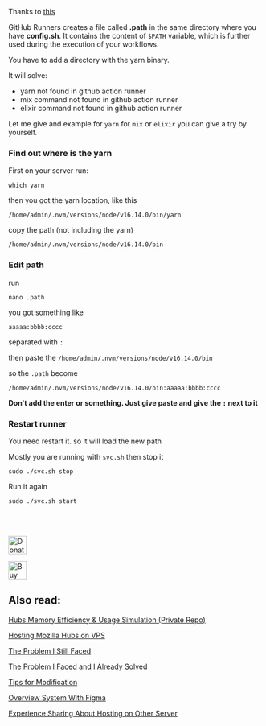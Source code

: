 Thanks to [this](https://github.com/actions/setup-node/issues/182#issuecomment-718233039)

GitHub Runners creates a file called **.path** in the same directory where you have **config.sh**. It contains the content of `$PATH` variable, which is further used during the execution of your workflows.
 
You have to add a directory with the yarn binary.

It will solve:

- yarn not found in github action runner
- mix command not found in github action runner
- elixir command not found in github action runner

Let me give and example for `yarn` for `mix` or `elixir` you can give a try by yourself.
 
### Find out where is the yarn
First on your server run:

```
which yarn
```

then you got the yarn location, like this
```
/home/admin/.nvm/versions/node/v16.14.0/bin/yarn
```

copy the path (not including the yarn)
```
/home/admin/.nvm/versions/node/v16.14.0/bin
```

### Edit path
run 
```
nano .path
```

you got something like

`aaaaa:bbbb:cccc`

separated with `:`

then paste the `/home/admin/.nvm/versions/node/v16.14.0/bin`

so the `.path` become

`/home/admin/.nvm/versions/node/v16.14.0/bin:aaaaa:bbbb:cccc`

**Don't add the enter or something. Just give paste and give the `:` next to it**

### Restart runner 
You need restart it. so it will load the new path

Mostly you are running with `svc.sh` then stop it
```
sudo ./svc.sh stop
```
Run it again
```
sudo ./svc.sh start
```

<br>
<br>



<a href='https://paypal.me/AlbirrKarim' target='_blank'><img height='36' style='border:0px;height:36px;' src='https://user-images.githubusercontent.com/29292018/186840848-65e25ff9-47e2-424b-bfa0-4ca5d027b346.png' border='0' alt='Donate via paypal' /></a>

<a href='https://ko-fi.com/Q5Q0BC92X' target='_blank'><img height='36' style='border:0px;height:36px;' src='https://cdn.ko-fi.com/cdn/kofi3.png?v=3' border='0' alt='Buy Me a Coffee at ko-fi.com' /></a>

## Also read:



[Hubs Memory Efficiency & Usage Simulation (Private Repo)](https://github.com/albirrkarim/mozilla-hubs-optimization)

[Hosting Mozilla Hubs on VPS](https://github.com/albirrkarim/mozilla-hubs-installation-detailed/blob/main/VPS_FOR_HUBS.md)

[The Problem I Still Faced](https://github.com/albirrkarim/mozilla-hubs-installation-detailed/blob/main/PROBLEM_UNSOLVED.md)

[The Problem I Faced and I Already Solved](https://github.com/albirrkarim/mozilla-hubs-installation-detailed/blob/main/PROBLEM_SOLVED.md)

[Tips for Modification](https://github.com/albirrkarim/mozilla-hubs-installation-detailed/blob/main/HOW_TO_MODIFY.md)

[Overview System With Figma](https://www.figma.com/file/h92Je1ac9AtgrR5OHVv9DZ/Overview-Mozilla-Hubs-Project?node-id=0%3A1)

[Experience Sharing About Hosting on Other Server](https://github.com/albirrkarim/mozilla-hubs-installation-detailed/blob/main/EXPERIENCE.md)